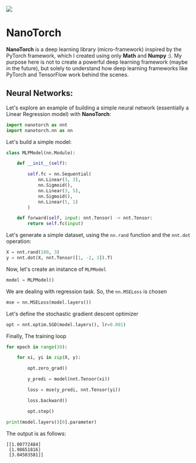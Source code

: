 ![]("[/docs/images/logo.png](https://raw.githubusercontent.com/JamorMoussa/NanoTorch/main/docs/images/logo.png)")



# NanoTorch

**NanoTorch** is a deep learning library (micro-framework) inspired by the PyTorch framework, which 
I created using only **Math** and **Numpy** :). My purpose here is not to create a powerful deep 
learning framework (maybe in the future), but solely to understand how deep learning frameworks like PyTorch and TensorFlow work behind the scenes.

## Neural Networks:

Let's explore an example of building a simple neural network (essentially a Linear Regression model) with **NanoTorch**:

```python
import nanotorch as nnt
import nanotorch.nn as nn 
```

Let's build a simple model:

```python
class MLPModel(nn.Module):

    def __init__(self):

        self.fc = nn.Sequential(
            nn.Linear(3, 3),
            nn.Sigmoid(),
            nn.Linear(3, 5),
            nn.Sigmoid(), 
            nn.Linear(5, 1)
        )

    def forward(self, input: nnt.Tensor) -> nnt.Tensor:
        return self.fc(input)
```
Let's generate a simple dataset, using the `nn.rand` function and the `nnt.dot` operation:

```python
X = nnt.rand(100, 3)
y = nnt.dot(X, nnt.Tensor([1, -2, 3]).T)    
```

Now, let's create an instance of `MLPModel`
```python
model = MLPModel()
```

We are dealing with regression task. So, the `nn.MSELoss` is chosen

```python
mse = nn.MSELoss(model.layers())
```

Let's define the stochastic gradient descent optimizer

```python
opt = nnt.optim.SGD(model.layers(), lr=0.001)
```

Finally, The training loop

```python
for epoch in range(30):

    for xi, yi in zip(X, y):

        opt.zero_grad()

        y_predi = model(nnt.Tensor(xi))

        loss = mse(y_predi, nnt.Tensor(yi))

        loss.backward()

        opt.step()

print(model.layers()[0].parameter)
```

The output is as follows:

```
[[1.00772484]
 [1.98651816]
 [3.04503581]]
```
